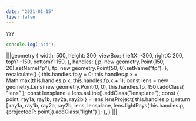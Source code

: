 ```yaml
---
date: "2021-01-15"
live: false
---
```


<link rel="stylesheet" href="/lab/diagram/geometry.css" />

???

```js
console.log('asd');
```

|||geometry
 {
    width: 500,
    height: 300,
    viewBox: {
      leftX: -300,
      rightX: 200,
      topY: -150,
      bottomY: 150,
    },
    handles: {
      p: new geometry.Point(150, 20).setName("p"),
      fp: new geometry.Point(50, 0).setName("fp"),
    },
    recalculate() {
      this.handles.fp.y = 0;
      this.handles.p.x = Math.max(this.handles.p.x, this.handles.fp.x + 1);
      const lens = new geometry.Lens(new geometry.Point(0, 0), this.handles.fp, 150).addClass(
        "lens"
      );
      const lensplane = lens.asLine().addClass("lensplane");
      const { point, ray1a, ray1b, ray2a, ray2b } = lens.lensProject(
        this.handles.p
      );
      return [
        ray1a, ray1b, ray2a, ray2b, 
        lens, lensplane, 
        lens.lightRays(this.handles.p, {projectedP: point}).addClass("light")
      ];
    },
  }
|||